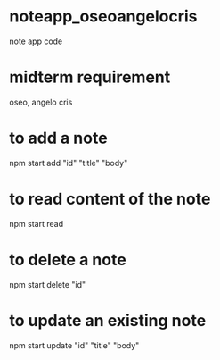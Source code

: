 # noteapp_oseoangelocris
note app code

# midterm requirement
oseo, angelo cris

# to add a note
npm start add "id" "title" "body"

# to read content of the note
npm start read

# to delete a note
npm start delete "id"

# to update an existing note
npm start update "id" "title" "body"
